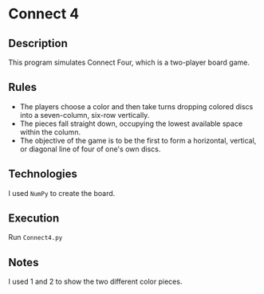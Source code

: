 # Connect 4

## Description
This program simulates Connect Four, which is a two-player board game.

## Rules
* The players choose a color and then take turns dropping colored discs into a seven-column, six-row vertically.
* The pieces fall straight down, occupying the lowest available space within the column. 
* The objective of the game is to be the first to form a horizontal, vertical, or diagonal line of four of one's own discs. 

## Technologies
I used `NumPy` to create the board.

## Execution
Run `Connect4.py`

## Notes
I used 1 and 2 to show the two different color pieces.
